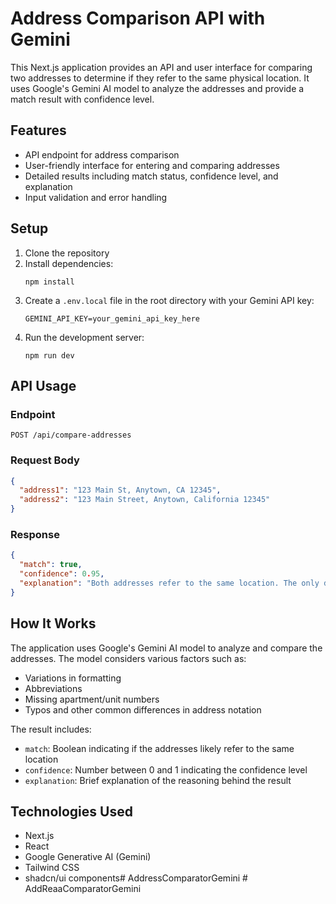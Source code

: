 # Address Comparison API with Gemini

This Next.js application provides an API and user interface for comparing two addresses to determine if they refer to the same physical location. It uses Google's Gemini AI model to analyze the addresses and provide a match result with confidence level.

## Features

- API endpoint for address comparison
- User-friendly interface for entering and comparing addresses
- Detailed results including match status, confidence level, and explanation
- Input validation and error handling

## Setup

1. Clone the repository
2. Install dependencies:
   ```
   npm install
   ```
3. Create a `.env.local` file in the root directory with your Gemini API key:
   ```
   GEMINI_API_KEY=your_gemini_api_key_here
   ```
4. Run the development server:
   ```
   npm run dev
   ```

## API Usage

### Endpoint

```
POST /api/compare-addresses
```

### Request Body

```json
{
  "address1": "123 Main St, Anytown, CA 12345",
  "address2": "123 Main Street, Anytown, California 12345"
}
```

### Response

```json
{
  "match": true,
  "confidence": 0.95,
  "explanation": "Both addresses refer to the same location. The only difference is the abbreviation of 'Street' to 'St' and spelling out 'California' vs using the abbreviation 'CA'."
}
```

## How It Works

The application uses Google's Gemini AI model to analyze and compare the addresses. The model considers various factors such as:

- Variations in formatting
- Abbreviations
- Missing apartment/unit numbers
- Typos and other common differences in address notation

The result includes:
- `match`: Boolean indicating if the addresses likely refer to the same location
- `confidence`: Number between 0 and 1 indicating the confidence level
- `explanation`: Brief explanation of the reasoning behind the result

## Technologies Used

- Next.js
- React
- Google Generative AI (Gemini)
- Tailwind CSS
- shadcn/ui components#   A d d r e s s C o m p a r a t o r G e m i n i  
 #   A d d R e a a C o m p a r a t o r G e m i n i  
 